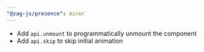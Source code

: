```yaml
---
"@zag-js/presence": minor
---
```


- Add `api.unmount` to programmatically unmount the component
- Add `api.skip` to skip initial animation
